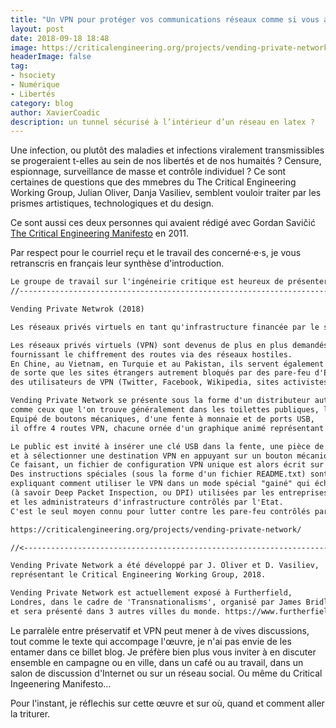 ```yaml
---
title: "Un VPN pour protéger vos communications réseaux comme si vous achetiez un préservatif ?"
layout: post
date: 2018-09-18 18:48
image: https://criticalengineering.org/projects/vending-private-network/images/title3.jpg
headerImage: false
tag:
- hsociety
- Numérique
- Libertés
category: blog
author: XavierCoadic
description: un tunnel sécurisé à l’intérieur d’un réseau en latex ?
---
```


Une infection, ou plutôt des maladies et infections viralement transmissibles se progeraient t-elles au sein de nos libertés et de nos humaités ? Censure, espionnage, surveillance de masse et contrôle individuel ? Ce sont certaines de questions que des mmebres du The Critical Engineering Working Group, Julian Oliver, Danja Vasiliev, semblent vouloir traiter par les prismes artistiques, technologiques et du design. 

Ce sont aussi ces deux personnes qui avaient rédigé avec Gordan Savičić [The Critical Engineering Manifesto](https://criticalengineering.org/) en 2011.

Par respect pour le courriel reçu et le travail des concerné⋅e⋅s, je vous retranscris en français leur synthèse d'introduction.


```txt
Le groupe de travail sur l'ingéneirie critique est heureux de présenter un nouveau travail : 
//---------------------------------------------------------------------> 

Vending Private Netwrok (2018) 

Les réseaux privés virtuels en tant qu'infrastructure financée par le secteur public 

Les réseaux privés virtuels (VPN) sont devenus de plus en plus demandés ces dernières années, 
fournissant le chiffrement des routes via des réseaux hostiles. 
En Chine, au Vietnam, en Turquie et au Pakistan, ils servent également à atténuer la censure gouvernementale, 
de sorte que les sites étrangers autrement bloqués par des pare-feu d'État sont mis à la disposition 
des utilisateurs de VPN (Twitter, Facebook, Wikipedia, sites activistes et bibliothèques numériques étant les plus courants). 

Vending Private Network se présente sous la forme d'un distributeur automatique de préservatifs, 
comme ceux que l'on trouve généralement dans les toilettes publiques, les boîtes de nuit et les bars. 
Equipé de boutons mécaniques, d'une fente à monnaie et de ports USB, 
il offre 4 routes VPN, chacune ornée d'un graphique animé représentant une destination fantaisiste. 

Le public est invité à insérer une clé USB dans la fente, une pièce de monnaie (1 livre ou euro) dans la machine 
et à sélectionner une destination VPN en appuyant sur un bouton mécanique. 
Ce faisant, un fichier de configuration VPN unique est alors écrit sur la clé USB. 
Des instructions spéciales (sous la forme d'un fichier README.txt) sont également copiées, 
expliquant comment utiliser le VPN dans un mode spécial "gainé" qui échappe aux méthodes de détection 
(à savoir Deep Packet Inspection, ou DPI) utilisées par les entreprises 
et les administrateurs d'infrastructure contrôlés par l'Etat. 
C'est le seul moyen connu pour lutter contre les pare-feu contrôlés par l'État. 

https://criticalengineering.org/projects/vending-private-network/ 

//<--------------------------------------------------------------------

Vending Private Network a été développé par J. Oliver et D. Vasiliev, 
représentant le Critical Engineering Working Group, 2018.

Vending Private Network est actuellement exposé à Furtherfield, 
Londres, dans le cadre de 'Transnationalisms', organisé par James Bridle, 
et sera présenté dans 3 autres villes du monde. https://www.furtherfield.org/events/transnationalisms/
```

Le parralèle entre préservatif et VPN peut mener à de vives discussions, tout comme le texte qui accompage l'œuvre, je n'ai pas envie de les entamer dans ce billet blog. Je préfère bien plus vous inviter à en discuter ensemble en campagne ou en ville, dans un café ou au travail, dans un salon de discussion d'Internet ou sur un réseau social. Ou même du Critical Ingeenering Manifesto...

Pour l'instant, je réflechis sur cette œuvre et sur où, quand et comment aller la triturer. 

